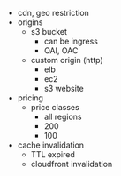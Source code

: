 - cdn, geo restriction
- origins
    - s3 bucket
        - can be ingress
        - OAI, OAC
    - custom origin (http)
        - elb
        - ec2
        - s3 website
- pricing
    - price classes
        - all regions
        - 200
        - 100
- cache invalidation
    - TTL expired
    - cloudfront invalidation